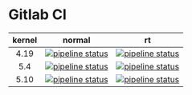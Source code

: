 # Gitlab CI

| kernel | normal | rt |
|:---:|:---:|:---:|
|4.19 | [![pipeline status](https://git.beagleboard.org/beagleboard/linux/badges/4.19/pipeline.svg)](https://git.beagleboard.org/beagleboard/linux/-/pipelines?page=1&scope=all&ref=4.19) | [![pipeline status](https://git.beagleboard.org/beagleboard/linux/badges/4.19-rt/pipeline.svg)](https://git.beagleboard.org/beagleboard/linux/-/pipelines?page=1&scope=all&ref=4.19-rt) |
|5.4 | [![pipeline status](https://git.beagleboard.org/beagleboard/linux/badges/5.4/pipeline.svg)](https://git.beagleboard.org/beagleboard/linux/-/pipelines?page=1&scope=all&ref=5.4) | [![pipeline status](https://git.beagleboard.org/beagleboard/linux/badges/5.4-rt/pipeline.svg)](https://git.beagleboard.org/beagleboard/linux/-/pipelines?page=1&scope=all&ref=5.4-rt) |
|5.10 | [![pipeline status](https://git.beagleboard.org/beagleboard/linux/badges/5.10/pipeline.svg)](https://git.beagleboard.org/beagleboard/linux/-/pipelines?page=1&scope=all&ref=5.10) | [![pipeline status](https://git.beagleboard.org/beagleboard/linux/badges/5.10-rt/pipeline.svg)](https://git.beagleboard.org/beagleboard/linux/-/pipelines?page=1&scope=all&ref=5.10-rt) |
